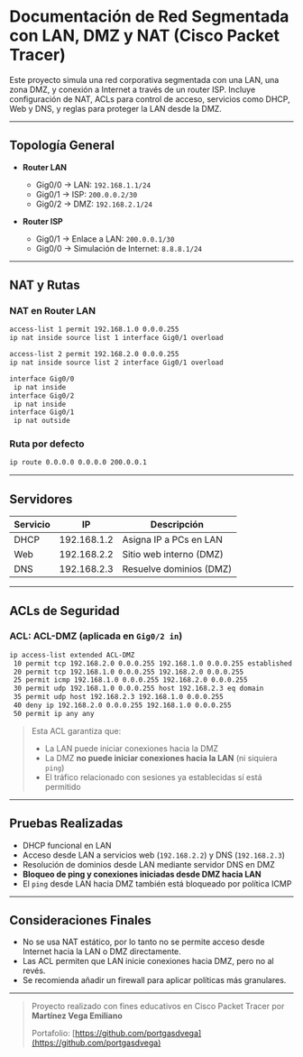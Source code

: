 # Documentación de Red Segmentada con LAN, DMZ y NAT (Cisco Packet Tracer)

Este proyecto simula una red corporativa segmentada con una LAN, una zona DMZ, y conexión a Internet a través de un router ISP. Incluye configuración de NAT, ACLs para control de acceso, servicios como DHCP, Web y DNS, y reglas para proteger la LAN desde la DMZ.

---

## Topología General

* **Router LAN**

  * Gig0/0 → LAN: `192.168.1.1/24`
  * Gig0/1 → ISP: `200.0.0.2/30`
  * Gig0/2 → DMZ: `192.168.2.1/24`
* **Router ISP**

  * Gig0/1 → Enlace a LAN: `200.0.0.1/30`
  * Gig0/0 → Simulación de Internet: `8.8.8.1/24`

---

## NAT y Rutas

### NAT en Router LAN

```bash
access-list 1 permit 192.168.1.0 0.0.0.255
ip nat inside source list 1 interface Gig0/1 overload

access-list 2 permit 192.168.2.0 0.0.0.255
ip nat inside source list 2 interface Gig0/1 overload

interface Gig0/0
 ip nat inside
interface Gig0/2
 ip nat inside
interface Gig0/1
 ip nat outside
```

### Ruta por defecto

```bash
ip route 0.0.0.0 0.0.0.0 200.0.0.1
```

---

## Servidores

| Servicio | IP          | Descripción             |
| -------- | ----------- | ----------------------- |
| DHCP     | 192.168.1.2 | Asigna IP a PCs en LAN  |
| Web      | 192.168.2.2 | Sitio web interno (DMZ) |
| DNS      | 192.168.2.3 | Resuelve dominios (DMZ) |

---

## ACLs de Seguridad

### ACL: ACL-DMZ (aplicada en `Gig0/2 in`)

```bash
ip access-list extended ACL-DMZ
 10 permit tcp 192.168.2.0 0.0.0.255 192.168.1.0 0.0.0.255 established
 20 permit tcp 192.168.1.0 0.0.0.255 192.168.2.0 0.0.0.255
 25 permit icmp 192.168.1.0 0.0.0.255 192.168.2.0 0.0.0.255
 30 permit udp 192.168.1.0 0.0.0.255 host 192.168.2.3 eq domain
 35 permit udp host 192.168.2.3 192.168.1.0 0.0.0.255
 40 deny ip 192.168.2.0 0.0.0.255 192.168.1.0 0.0.0.255
 50 permit ip any any
```

> Esta ACL garantiza que:
>
> * La LAN puede iniciar conexiones hacia la DMZ
> * La DMZ **no puede iniciar conexiones hacia la LAN** (ni siquiera `ping`)
> * El tráfico relacionado con sesiones ya establecidas sí está permitido

---

## Pruebas Realizadas

* DHCP funcional en LAN
* Acceso desde LAN a servicios web (`192.168.2.2`) y DNS (`192.168.2.3`)
* Resolución de dominios desde LAN mediante servidor DNS en DMZ
* **Bloqueo de ping y conexiones iniciadas desde DMZ hacia LAN**
*  El `ping` desde LAN hacia DMZ también está bloqueado por política ICMP

---

## Consideraciones Finales

* No se usa NAT estático, por lo tanto no se permite acceso desde Internet hacia la LAN o DMZ directamente.
* Las ACL permiten que LAN inicie conexiones hacia DMZ, pero no al revés.
* Se recomienda añadir un firewall para aplicar políticas más granulares.

---

> Proyecto realizado con fines educativos en Cisco Packet Tracer por **Martínez Vega Emiliano**
>
> Portafolio: [https://github.com/portgasdvega](https://github.com/portgasdvega)
